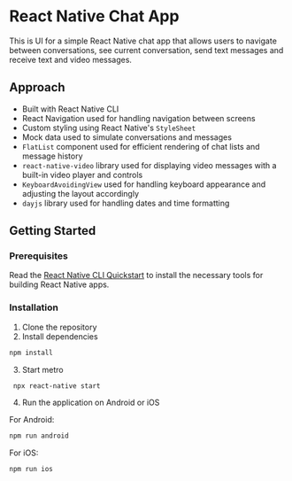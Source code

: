 # React Native Chat App

This is UI for a simple React Native chat app that allows users to navigate between conversations, see current conversation, send text messages and receive text and video messages.

## Approach

- Built with React Native CLI
- React Navigation used for handling navigation between screens
- Custom styling using React Native's `StyleSheet`
- Mock data used to simulate conversations and messages
- `FlatList` component used for efficient rendering of chat lists and message history
- `react-native-video` library used for displaying video messages with a built-in video player and controls
- `KeyboardAvoidingView` used for handling keyboard appearance and adjusting the layout accordingly
- `dayjs` library used for handling dates and time formatting


## Getting Started

### Prerequisites

Read the [React Native CLI Quickstart](https://reactnative.dev/docs/environment-setup) to install the necessary tools for building React Native apps.

### Installation

1. Clone the repository
2. Install dependencies
```bash
npm install
```
3. Start metro
```bash
 npx react-native start
```
4. Run the application on Android or iOS

For Android:
```bash
npm run android
```
For iOS:
```bash
npm run ios
```
